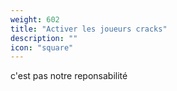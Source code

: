 ```yaml
---
weight: 602
title: "Activer les joueurs cracks"
description: ""
icon: "square"
---
```


c'est pas notre reponsabilité